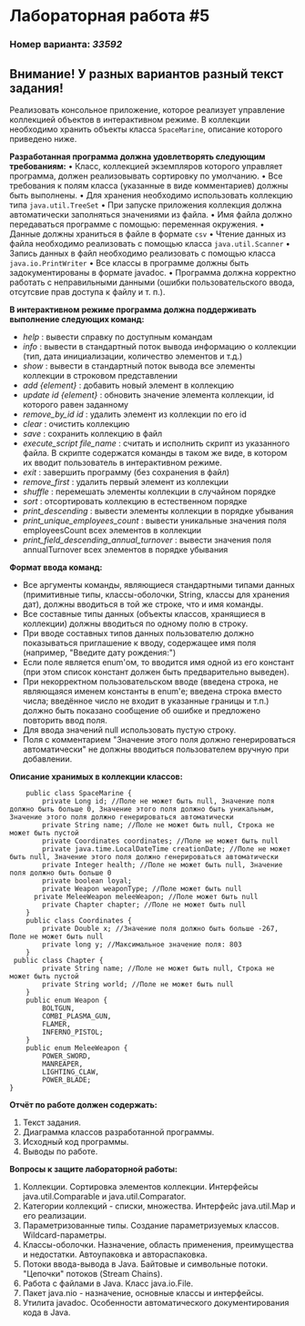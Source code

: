 # Лабораторная работа #5
### Номер варианта: _33592_

## Внимание! У разных вариантов разный текст задания!
Реализовать консольное приложение, которое реализует управление коллекцией объектов в интерактивном режиме. В коллекции необходимо хранить объекты класса `SpaceMarine`, описание которого приведено ниже.

**Разработанная программа должна удовлетворять следующим требованиям:**
•	Класс, коллекцией экземпляров которого управляет программа, должен реализовывать сортировку по умолчанию.
•	Все требования к полям класса (указанные в виде комментариев) должны быть выполнены.
•	Для хранения необходимо использовать коллекцию типа `java.util.TreeSet`
•	При запуске приложения коллекция должна автоматически заполняться значениями из файла.
•	Имя файла должно передаваться программе с помощью: переменная окружения.
•	Данные должны храниться в файле в формате `csv`
•	Чтение данных из файла необходимо реализовать с помощью класса `java.util.Scanner`
•	Запись данных в файл необходимо реализовать с помощью класса `java.io.PrintWriter`
•	Все классы в программе должны быть задокументированы в формате javadoc.
•	Программа должна корректно работать с неправильными данными (ошибки пользовательского ввода, отсутсвие прав доступа к файлу и т. п.).

**В интерактивном режиме программа должна поддерживать выполнение следующих команд:**

- *help* : вывести справку по доступным командам
- *info* : вывести в стандартный поток вывода информацию о коллекции (тип, дата инициализации, количество элементов и т.д.)
- *show* : вывести в стандартный поток вывода все элементы коллекции в строковом представлении
- *add {element}* : добавить новый элемент в коллекцию
- *update id {element}* : обновить значение элемента коллекции, id которого равен заданному
- *remove_by_id id* : удалить элемент из коллекции по его id
- *clear* : очистить коллекцию
- *save* : сохранить коллекцию в файл
- *execute_script file_name* : считать и исполнить скрипт из указанного файла. В скрипте содержатся команды в таком же виде, в котором их вводит пользователь в интерактивном режиме.
- *exit* : завершить программу (без сохранения в файл)
- *remove_first* : удалить первый элемент из коллекции
- *shuffle* : перемешать элементы коллекции в случайном порядке
- *sort* : отсортировать коллекцию в естественном порядке
- *print_descending* : вывести элементы коллекции в порядке убывания
- *print_unique_employees_count* : вывести уникальные значения поля employeesCount всех элементов в коллекции
- *print_field_descending_annual_turnover* : вывести значения поля annualTurnover всех элементов в порядке убывания

**Формат ввода команд:**

- Все аргументы команды, являющиеся стандартными типами данных (примитивные типы, классы-оболочки, String, классы для хранения дат), должны вводиться в той же строке, что и имя команды.
- Все составные типы данных (объекты классов, хранящиеся в коллекции) должны вводиться по одному полю в строку.
- При вводе составных типов данных пользователю должно показываться приглашение к вводу, содержащее имя поля (например, "Введите дату рождения:")
- Если поле является enum'ом, то вводится имя одной из его констант (при этом список констант должен быть предварительно выведен).
- При некорректном пользовательском вводе (введена строка, не являющаяся именем константы в enum'е; введена строка вместо числа; введённое число не входит в указанные границы и т.п.) должно быть показано сообщение об ошибке и предложено повторить ввод поля.
- Для ввода значений null использовать пустую строку.
- Поля с комментарием "Значение этого поля должно генерироваться автоматически" не должны вводиться пользователем вручную при добавлении.

**Описание хранимых в коллекции классов:**

```
	public class SpaceMarine {
	    private Long id; //Поле не может быть null, Значение поля должно быть больше 0, Значение этого поля должно быть уникальным, Значение этого поля должно генерироваться автоматически
	    private String name; //Поле не может быть null, Строка не может быть пустой
	    private Coordinates coordinates; //Поле не может быть null
	    private java.time.LocalDateTime creationDate; //Поле не может быть null, Значение этого поля должно генерироваться автоматически
	    private Integer health; //Поле не может быть null, Значение поля должно быть больше 0
	    private boolean loyal;
	    private Weapon weaponType; //Поле может быть null
      private MeleeWeapon meleeWeapon; //Поле может быть null
	    private Chapter chapter; //Поле не может быть null
	}
	public class Coordinates {
	    private Double x; //Значение поля должно быть больше -267, Поле не может быть null
	    private long y; //Максимальное значение поля: 803
	}
 public class Chapter {
	    private String name; //Поле не может быть null, Строка не может быть пустой
	    private String world; //Поле не может быть null
	}
	public enum Weapon {
	    BOLTGUN,
	    COMBI_PLASMA_GUN,
	    FLAMER,
	    INFERNO_PISTOL;
	}
	public enum MeleeWeapon {
	    POWER_SWORD,
	    MANREAPER,
	    LIGHTING_CLAW,
	    POWER_BLADE;
}
```

**Отчёт по работе должен содержать:**
1. Текст задания.
2. Диаграмма классов разработанной программы.
3. Исходный код программы.
4. Выводы по работе.

**Вопросы к защите лабораторной работы:**
1. Коллекции. Сортировка элементов коллекции. Интерфейсы java.util.Comparable и java.util.Comparator.
2. Категории коллекций - списки, множества. Интерфейс java.util.Map и его реализации.
3. Параметризованные типы. Создание параметризуемых классов. Wildcard-параметры.
4. Классы-оболочки. Назначение, область применения, преимущества и недостатки. Автоупаковка и автораспаковка.
5. Потоки ввода-вывода в Java. Байтовые и символьные потоки. "Цепочки" потоков (Stream Chains).
6. Работа с файлами в Java. Класс java.io.File.
7. Пакет java.nio - назначение, основные классы и интерфейсы.
8. Утилита javadoc. Особенности автоматического документирования кода в Java.

